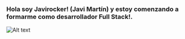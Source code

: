### Hola soy Javirocker! (Javi Martín) y estoy comenzando a formarme como desarrollador Full Stack!.

![Alt text](https://images.rawpixel.com/image_800/cHJpdmF0ZS9sci9pbWFnZXMvd2Vic2l0ZS8yMDIyLTA1L3AtMjAwLWV5ZS0wMzQyNzAyLmpwZw.jpg?s=tN28_tbEAWTdu-kW8tbV6pVB_5U_G7eeY2ht69lxXas)
<!--
**javirocker/javirocker** is a ✨ _special_ ✨ repository because its `README.md` (this file) appears on your GitHub profile.


